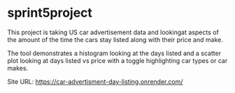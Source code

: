 # sprint5project

This project is taking US car advertisement data and lookingat aspects of the amount of the time the cars stay listed along with their price and make.

The tool demonstrates a histogram looking at the days listed and a scatter plot looking at days listed vs price with a toggle highlighting car types or car makes.

Site URL: https://car-advertisment-day-listing.onrender.com/


